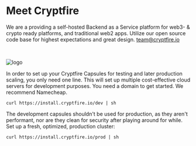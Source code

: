 # Meet Cryptfire

We are a providing a self-hosted Backend as a Service platform for web3- & crypto ready platforms, and traditional web2 apps.
Utilize our open source code base for highest expectations and great design. [team@cryptfire.io](team@cryptfire.io)

<br />

![logo](https://github.com/cryptfire/.github/assets/114028070/f3f3cdb9-268d-478a-b716-c232446ed5e1)

In order to set up your Cryptfire Capsules for testing and later production scaling, you only need one line.
This will set up multiple cost-effective cloud servers for development purposes. You need a domain to get started.
We recommend Namecheap.

```
curl https://install.cryptfire.io/dev | sh
```

The development capsules shouldn't be used for production, as they aren't performant, nor are they clean for security
after playing around for while. Set up a fresh, optimized, production cluster:


```
curl https://install.cryptfire.io/prod | sh
```
